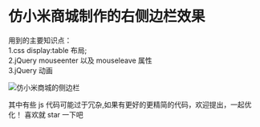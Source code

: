 # 仿小米商城制作的右侧边栏效果
用到的主要知识点：<br>
 1.css display:table 布局;<br>
 2.jQuery mouseenter 以及 mouseleave 属性<br>
 3.jQuery 动画<br>
 
![仿小米商城的侧边栏](http://p81yl6eww.bkt.clouddn.com/18-5-20/99525935.jpg)

其中有些 js 代码可能过于冗杂,如果有更好的更精简的代码，欢迎提出，一起优化！
喜欢就 star 一下吧
